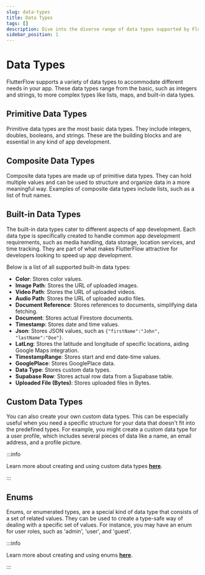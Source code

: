 ```yaml
---
slug: data-types
title: Data Types
tags: []
description: Dive into the diverse range of data types supported by FlutterFlow, from basic primitives like integers and strings to complex composite types and built-in functionalities tailored for app development.
sidebar_position: 1
---
```


# Data Types

FlutterFlow supports a variety of data types to accommodate different needs in your app. These data types range from the basic, such as integers and strings, to more complex types like lists, maps, and built-in data types.

## Primitive Data Types

Primitive data types are the most basic data types. They include integers, doubles, booleans, and strings. These are the building blocks and are essential in any kind of app development.

## Composite Data Types

Composite data types are made up of primitive data types. They can hold multiple values and can be used to structure and organize data in a more meaningful way. Examples of composite data types include lists, such as a list of fruit names.

## Built-in Data Types

The built-in data types cater to different aspects of app development. Each data type is specifically created to handle common app development requirements, such as media handling, data storage, location services, and time tracking. They are part of what makes FlutterFlow attractive for developers looking to speed up app development.

Below is a list of all supported built-in data types:

- **Color**: Stores color values.
- **Image Path**: Stores the URL of uploaded images.
- **Video Path**: Stores the URL of uploaded videos.
- **Audio Path**: Stores the URL of uploaded audio files.
- **Document Reference**: Stores references to documents, simplifying data fetching.
- **Document**: Stores actual Firestore documents.
- **Timestamp**: Stores date and time values.
- **Json**: Stores JSON values, such as `{"firstName":"John", "lastName":"Doe"}`.
- **LatLng**: Stores the latitude and longitude of specific locations, aiding Google Maps integration.
- **TimestampRange**: Stores start and end date-time values.
- **GooglePlace**: Stores GooglePlace data.
- **Data Type**: Stores custom data types.
- **Supabase Row**: Stores actual row data from a Supabase table.
- **Uploaded File (Bytes)**: Stores uploaded files in Bytes.

## Custom Data Types

You can also create your own custom data types. This can be especially useful when you need a specific structure for your data that doesn't fit into the predefined types. For example, you might create a custom data type for a user profile, which includes several pieces of data like a name, an email address, and a profile picture.

:::info

Learn more about creating and using custom data types [**here**](custom-data-types).

:::

## Enums

Enums, or enumerated types, are a special kind of data type that consists of a set of related values. They can be used to create a type-safe way of dealing with a specific set of values. For instance, you may have an enum for user roles, such as 'admin', 'user', and 'guest'.

:::info

Learn more about creating and using enums [**here**](enums).

:::
